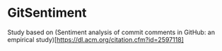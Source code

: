 # GitSentiment

Study based on (Sentiment analysis of commit comments in GitHub: an empirical study)[https://dl.acm.org/citation.cfm?id=2597118]
